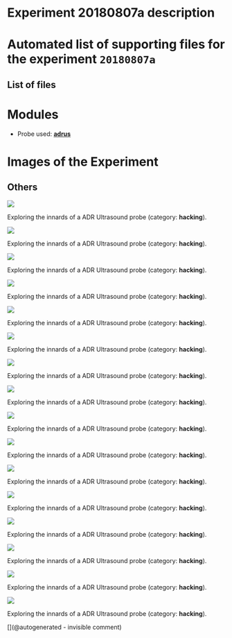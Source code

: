 # Experiment 20180807a description





# Automated list of supporting files for the __experiment `20180807a`__

## List of files




# Modules

* Probe used: __[adrus](/include/probes/auto/adrus.md)__




# Images of the Experiment

## Others

![](/include/images/ADR/P_20180807_213141.jpg)

Exploring the innards of a ADR Ultrasound probe (category: __hacking__).

![](/include/images/ADR/P_20180807_215719.jpg)

Exploring the innards of a ADR Ultrasound probe (category: __hacking__).

![](/include/images/ADR/P_20180807_213138.jpg)

Exploring the innards of a ADR Ultrasound probe (category: __hacking__).

![](/include/images/ADR/P_20180807_215626.jpg)

Exploring the innards of a ADR Ultrasound probe (category: __hacking__).

![](/include/images/ADR/P_20180807_213956.jpg)

Exploring the innards of a ADR Ultrasound probe (category: __hacking__).

![](/include/images/ADR/P_20180807_213818.jpg)

Exploring the innards of a ADR Ultrasound probe (category: __hacking__).

![](/include/images/ADR/P_20180807_215406.jpg)

Exploring the innards of a ADR Ultrasound probe (category: __hacking__).

![](/include/images/ADR/P_20180807_213312.jpg)

Exploring the innards of a ADR Ultrasound probe (category: __hacking__).

![](/include/images/ADR/P_20180807_215605.jpg)

Exploring the innards of a ADR Ultrasound probe (category: __hacking__).

![](/include/images/ADR/P_20180807_214629.jpg)

Exploring the innards of a ADR Ultrasound probe (category: __hacking__).

![](/include/images/ADR/P_20180807_214735.jpg)

Exploring the innards of a ADR Ultrasound probe (category: __hacking__).

![](/include/images/ADR/P_20180807_215631.jpg)

Exploring the innards of a ADR Ultrasound probe (category: __hacking__).

![](/include/images/ADR/P_20180807_220447.jpg)

Exploring the innards of a ADR Ultrasound probe (category: __hacking__).

![](/include/images/ADR/P_20180807_213210.jpg)

Exploring the innards of a ADR Ultrasound probe (category: __hacking__).

![](/include/images/ADR/P_20180807_213636.jpg)

Exploring the innards of a ADR Ultrasound probe (category: __hacking__).

![](/include/images/ADR/P_20180807_213116.jpg)

Exploring the innards of a ADR Ultrasound probe (category: __hacking__).










[](@autogenerated - invisible comment)